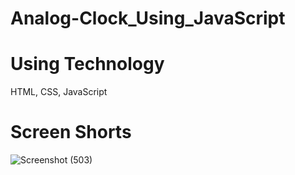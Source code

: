 # Analog-Clock_Using_JavaScript
# Using Technology
HTML, CSS, JavaScript
# Screen Shorts
![Screenshot (503)](https://user-images.githubusercontent.com/93989396/219439149-7ba33f51-7668-4228-9c21-9f6c59e38f18.png)
